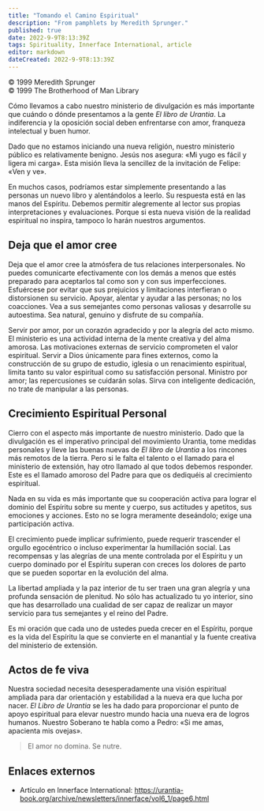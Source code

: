 ```yaml
---
title: "Tomando el Camino Espiritual"
description: "From pamphlets by Meredith Sprunger."
published: true
date: 2022-9-9T8:13:39Z
tags: Spirituality, Innerface International, article
editor: markdown
dateCreated: 2022-9-9T8:13:39Z
---
```


<p class="v-card v-sheet theme--light grey lighten-3 px-2">© 1999 Meredith Sprunger<br>© 1999 The Brotherhood of Man Library</p>


Cómo llevamos a cabo nuestro ministerio de divulgación es más importante que cuándo o dónde presentamos a la gente _El libro de Urantia_. La indiferencia y la oposición social deben enfrentarse con amor, franqueza intelectual y buen humor.

Dado que no estamos iniciando una nueva religión, nuestro ministerio público es relativamente benigno. Jesús nos asegura: «Mi yugo es fácil y ligera mi carga». Esta misión lleva la sencillez de la invitación de Felipe: «Ven y ve».

En muchos casos, podríamos estar simplemente presentando a las personas un nuevo libro y alentándolos a leerlo. Su respuesta está en las manos del Espíritu. Debemos permitir alegremente al lector sus propias interpretaciones y evaluaciones. Porque si esta nueva visión de la realidad espiritual no inspira, tampoco lo harán nuestros argumentos.

## Deja que el amor cree

Deja que el amor cree la atmósfera de tus relaciones interpersonales. No puedes comunicarte efectivamente con los demás a menos que estés preparado para aceptarlos tal como son y con sus imperfecciones. Esfuércese por evitar que sus prejuicios y limitaciones interfieran o distorsionen su servicio. Apoyar, alentar y ayudar a las personas; no los coacciones. Vea a sus semejantes como personas valiosas y desarrolle su autoestima. Sea natural, genuino y disfrute de su compañía.

Servir por amor, por un corazón agradecido y por la alegría del acto mismo. El ministerio es una actividad interna de la mente creativa y del alma amorosa. Las motivaciones externas de servicio comprometen el valor espiritual. Servir a Dios únicamente para fines externos, como la construcción de su grupo de estudio, iglesia o un renacimiento espiritual, limita tanto su valor espiritual como su satisfacción personal. Ministro por amor; las repercusiones se cuidarán solas. Sirva con inteligente dedicación, no trate de manipular a las personas.

## Crecimiento Espiritual Personal

Cierro con el aspecto más importante de nuestro ministerio. Dado que la divulgación es el imperativo principal del movimiento Urantia, tome medidas personales y lleve las buenas nuevas de _El libro de Urantia_ a los rincones más remotos de la tierra. Pero si le falta el talento o el llamado para el ministerio de extensión, hay otro llamado al que todos debemos responder. Este es el llamado amoroso del Padre para que os dediquéis al crecimiento espiritual.

Nada en su vida es más importante que su cooperación activa para lograr el dominio del Espíritu sobre su mente y cuerpo, sus actitudes y apetitos, sus emociones y acciones. Esto no se logra meramente deseándolo; exige una participación activa.

El crecimiento puede implicar sufrimiento, puede requerir trascender el orgullo egocéntrico o incluso experimentar la humillación social. Las recompensas y las alegrías de una mente controlada por el Espíritu y un cuerpo dominado por el Espíritu superan con creces los dolores de parto que se pueden soportar en la evolución del alma.

La libertad ampliada y la paz interior de tu ser traen una gran alegría y una profunda sensación de plenitud. No sólo has actualizado tu yo interior, sino que has desarrollado una cualidad de ser capaz de realizar un mayor servicio para tus semejantes y el reino del Padre.

Es mi oración que cada uno de ustedes pueda crecer en el Espíritu, porque es la vida del Espíritu la que se convierte en el manantial y la fuente creativa del ministerio de extensión.

## Actos de fe viva

Nuestra sociedad necesita desesperadamente una visión espiritual ampliada para dar orientación y estabilidad a la nueva era que lucha por nacer. _El Libro de Urantia_ se les ha dado para proporcionar el punto de apoyo espiritual para elevar nuestro mundo hacia una nueva era de logros humanos. Nuestro Soberano te habla como a Pedro: «Si me amas, apacienta mis ovejas».

> El amor no domina. Se nutre.

## Enlaces externos

- Artículo en Innerface International: https://urantia-book.org/archive/newsletters/innerface/vol6_1/page6.html


